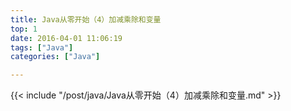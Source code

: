 ```yaml
---
title: Java从零开始（4）加减乘除和变量
top: 1
date: 2016-04-01 11:06:19
tags: ["Java"]
categories: ["Java"]

---
```

{{< include "/post/java/Java从零开始（4）加减乘除和变量.md" >}}

